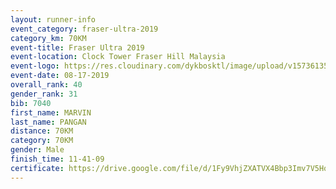 ```yaml
---
layout: runner-info 
event_category: fraser-ultra-2019 
category_km: 70KM 
event-title: Fraser Ultra 2019 
event-location: Clock Tower Fraser Hill Malaysia 
event-logo: https://res.cloudinary.com/dykbosktl/image/upload/v1573613535/Logo/logo_mfst7w.jpg
event-date: 08-17-2019 
overall_rank: 40
gender_rank: 31
bib: 7040
first_name: MARVIN
last_name: PANGAN
distance: 70KM
category: 70KM
gender: Male
finish_time: 11-41-09
certificate: https://drive.google.com/file/d/1Fy9VhjZXATVX4Bbp3Imv7V5HqjcNm33b/view?usp=sharing
---
```

